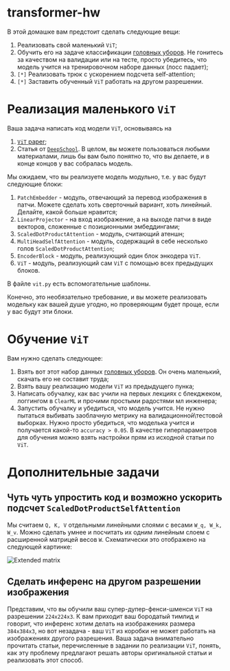 # transformer-hw
В этой домашке вам предстоит сделать следующие вещи:
1. Реализовать свой маленький `ViT`;
2. Обучить его на задаче классификации [головных уборов](https://www.kaggle.com/datasets/gpiosenka/headgear-image-classification). Не гонитесь за качеством на валидации или на тесте, просто убедитесь, что модель учится на тренировочном наборе данных (лосс падает);
3. `[*]` Реализовать трюк с ускорением подсчета self-attention;
4. `[*]` Заставить обученный `ViT` работать на другом разрешении.

# Реализация маленького `ViT`
Ваша задача написать код модели `ViT`, основываясь на
1. [`ViT` paper](https://arxiv.org/abs/2010.11929);
2. Статья от [`DeepSchool`](https://deepschool-pro.notion.site/ViT-a6854b69af4945a89870cfc497654bf1).
В целом, вы можете пользоваться любыми материалами, лишь бы вам было понятно то, что вы делаете, и в конце концов у вас собралась модель.

Мы ожидаем, что вы реализуете модель модульно, т.е. у вас будут следующие блоки:
1. `PatchEmbedder` - модуль, отвечающий за перевод изображения в патчи. Можете сделать хоть сверточный вариант, хоть линейный. Делайте, какой больше нравится;
2. `LinearProjector` - на вход изображение, а на выходе патчи в виде векторов, сложенные с позиционными эмбеддингами;
3. `ScaledDotProductAttention` - модуль, считающий атеншн;
4. `MultiHeadSelfAttention` - модуль, содержащий в себе несколько голов `ScaledDotProductAttention`;
5. `EncoderBlock` - модуль, реализующий один блок энкодера `ViT`.
6. `ViT` - модуль, реализующий сам `ViT` с помощью всех предыдущих блоков.

В файле `vit.py` есть вспомогательные шаблоны.

Конечно, это необязательно требование, и вы можете реализовать модельку как вашей душе угодно, но проверяющим будет проще, если у вас будут эти блоки.

# Обучение `ViT`
Вам нужно сделать следующее:
1. Взять вот этот набор данных [головных уборов](https://www.kaggle.com/datasets/gpiosenka/headgear-image-classification). Он очень маленький, скачать его не составит труда;
2. Взять вашу реализацию модели `ViT` из предыдущего пунка;
3. Написать обучалку, как вас учили на первых лекциях с блекджеком, логгингом в `ClearML` и прочими простыми радостями мл инженера;
4. Запустить обучалку и убедиться, что модель учится. Не нужно пытаться выбивать заоблачную метрику на валидационной\тестовой выборках. Нужно просто убедиться, что моделька учится и получается какой-то `accuracy > 0.05`. В качестве гиперпараметров для обучения можно взять настройки прям из исходной статьи по `ViT`.

# Дополнительные задачи

## Чуть чуть упростить код и возможно ускорить подсчет `ScaledDotProductSelfAttention`
Мы считаем `Q, K, V` отдельными линейными слоями с весами `W_q, W_k, W_v`. Можно сделать умнее и посчитать их одним линейным слоем с расширенной матрицей весов `W`. Схематически это отображено на следующей картинке:

![Extended matrix](/assets/extended_matrix.png)

## Сделать инференс на другом разрешении изображения
Представим, что вы обучили ваш супер-дупер-фенси-шменси `ViT` на разрешении `224x224x3`.
К вам приходит ваш бородатый тимлид и говорит, что инференс хотим делать на изображениях размера
`384x384x3`, но вот незадача - ваш `ViT` из коробки не может работать на изображениях другого разрешения.
Ваша задача внимательно прочитать статьи, перечисленные в задании по реализации `ViT`, понять, как эту проблему
предлагают решать авторы оригинальной статьи и реализовать этот способ.
